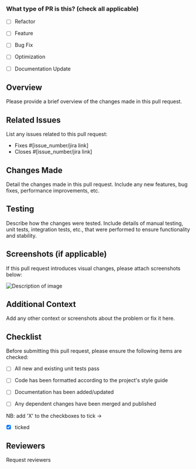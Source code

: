 ### What type of PR is this? (check all applicable)

- [ ]  Refactor
- [ ]  Feature
- [ ]  Bug Fix
- [ ]  Optimization
- [ ]  Documentation Update


## Overview

Please provide a brief overview of the changes made in this pull request.

## Related Issues

List any issues related to this pull request:

- Fixes #[issue_number/jira link]
- Closes #[issue_number/jira link]

## Changes Made

Detail the changes made in this pull request. Include any new features, bug fixes, performance improvements, etc.

## Testing

Describe how the changes were tested. Include details of manual testing, unit tests, integration tests, etc., that were performed to ensure functionality and stability.

## Screenshots (if applicable)

If this pull request introduces visual changes, please attach screenshots below:

![Description of image](image_url)

## Additional Context

Add any other context or screenshots about the problem or fix it here.

## Checklist

Before submitting this pull request, please ensure the following items are checked:

- [ ] All new and existing unit tests pass
- [ ] Code has been formatted according to the project's style guide
- [ ] Documentation has been added/updated
- [ ] Any dependent changes have been merged and published



NB: add 'X' to the checkboxes to tick ->
- [x]  ticked

## Reviewers

Request reviewers

